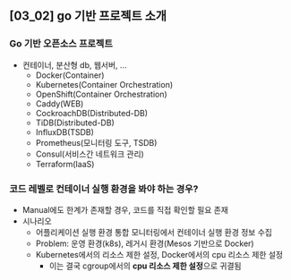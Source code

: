 ## [03_02] go 기반 프로젝트 소개

### Go 기반 오픈소스 프로젝트
- 컨테이너, 분산형 db, 웹서버, ...
  - Docker(Container)
  - Kubernetes(Container Orchestration)
  - OpenShift(Container Orchestration)
  - Caddy(WEB)
  - CockroachDB(Distributed-DB)
  - TiDB(Distributed-DB)
  - InfluxDB(TSDB)
  - Prometheus(모니터링 도구, TSDB)
  - Consul(서비스간 네트워크 관리)
  - Terraform(IaaS)

### 코드 레벨로 컨테이너 실행 환경을 봐야 하는 경우?
- Manual에도 한계가 존재할 경우, 코드를 직접 확인할 필요 존재
- 시나리오
  - 어플리케이션 실행 환경 통합 모니터링에서 컨테이너 실행 환경 정보 수집
  - Problem: 운영 환경(k8s), 레거시 환경(Mesos 기반으로 Docker)
  - Kubernetes에서의 리소스 제한 설정, Docker에서의 cpu 리소스 제한 설정
    - 이는 결국 cgroup에서의 **cpu 리소스 제한 설정**으로 귀결됨